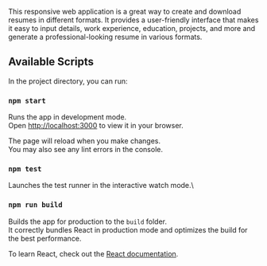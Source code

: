 This responsive web application is a great way to create and download resumes in different formats. It provides a user-friendly interface that makes it easy to input details, work experience, education, projects, and more and generate a professional-looking resume in various formats.


## Available Scripts

In the project directory, you can run:

### `npm start`

Runs the app in development mode.\
Open [http://localhost:3000](http://localhost:3000) to view it in your browser.

The page will reload when you make changes.\
You may also see any lint errors in the console.

### `npm test`

Launches the test runner in the interactive watch mode.\

### `npm run build`

Builds the app for production to the `build` folder.\
It correctly bundles React in production mode and optimizes the build for the best performance.


To learn React, check out the [React documentation](https://reactjs.org/).


